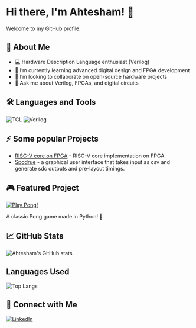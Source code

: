 # Hi there, I'm Ahtesham! 👋

Welcome to my GitHub profile.

## 🚀 About Me
- 💻 Hardware Description Language enthusiast (Verilog)
- 🌱 I’m currently learning advanced digital design and FPGA development
- 👯 I’m looking to collaborate on open-source hardware projects
- 💬 Ask me about Verilog, FPGAs, and digital circuits


## 🛠️ Languages and Tools
![TCL](https://img.shields.io/badge/tcl-%23E44D26.svg?style=flat&logo=tcl&logoColor=white)
![Verilog](https://img.shields.io/badge/verilog-%23E44D26.svg?style=flat&logo=verilog&logoColor=white)

## ⚡ Some popular Projects
- [RISC-V core on FPGA](https://github.com/Ahtesham18112011/RISCV_MYTH) - RISC-V core implementation on FPGA
- [Spodrue](https://github.com/Ahtesham18112011/Spodrue) - a graphical user interface that takes input as csv and generate sdc outputs and pre-layout timings.
## 🎮 Featured Project

[![Play Pong!](https://img.shields.io/badge/Pong-Play%20Now-green?style=for-the-badge&logo=github)](https://github.com/bytesculptor097/pong)

A classic Pong game made in Python! 🏓
## 📈 GitHub Stats
![Ahtesham's GitHub stats](https://github-readme-stats.vercel.app/api?username=bytesculptor097&show_icons=true&hide_title=true)

## Languages Used
![Top Langs](https://github-readme-stats.vercel.app/api/top-langs/?username=bytesculptor097&layout=compact)

## 🔗 Connect with Me
[![LinkedIn](https://img.shields.io/badge/LinkedIn-blue?style=flat&logo=linkedin&logoColor=white)](https://www.linkedin.com/in/ahtesham-ahmed-779845365/?utm_source=share&utm_campaign=share_via&utm_content=profile&utm_medium=android_app)


<!--
**Ahtesham18112011/Ahtesham18112011** is a ✨ _special_ ✨ repository because its `README.md` (this file) appears on your GitHub profile.
-->
